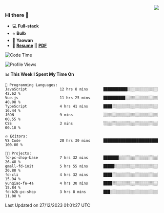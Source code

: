 <img align="right" src="https://github-readme-stats.vercel.app/api?username=LolipopJ&show_icons=true&count_private=true&hide_title=true&include_all_commits=true&theme=vue">

### Hi there 👋

- :computer: **Full-stack**
- :star: **Bulb**
- :pill: **Yaowan**
- :milky_way: [**Resume**](https://lolipopj.github.io/resume/) || [**PDF**](https://cdn.jsdelivr.net/gh/lolipopj/resume/export/resume-en.pdf)

<!--START_SECTION:waka-->
![Code Time](http://img.shields.io/badge/Code%20Time-1%2C868%20hrs%208%20mins-blue)

![Profile Views](http://img.shields.io/badge/Profile%20Views-0-blue)

📊 **This Week I Spent My Time On** 

```text
💬 Programming Languages: 
JavaScript               12 hrs 8 mins       ███████████░░░░░░░░░░░░░░   42.62 % 
Vue.js                   11 hrs 25 mins      ██████████░░░░░░░░░░░░░░░   40.08 % 
TypeScript               4 hrs 41 mins       ████░░░░░░░░░░░░░░░░░░░░░   16.44 % 
JSON                     9 mins              ░░░░░░░░░░░░░░░░░░░░░░░░░   00.55 % 
CSS                      3 mins              ░░░░░░░░░░░░░░░░░░░░░░░░░   00.18 % 

🔥 Editors: 
VS Code                  28 hrs 30 mins      █████████████████████████   100.00 % 

🐱‍💻 Projects: 
fd-pc-shop-base          7 hrs 32 mins       ███████░░░░░░░░░░░░░░░░░░   26.48 % 
gmall-fd-init            5 hrs 55 mins       █████░░░░░░░░░░░░░░░░░░░░   20.80 % 
fd-cli                   4 hrs 32 mins       ████░░░░░░░░░░░░░░░░░░░░░   15.94 % 
yunqiao-fe-4a            4 hrs 30 mins       ████░░░░░░░░░░░░░░░░░░░░░   15.84 % 
fd-b2b-pc-shop           3 hrs 8 mins        ███░░░░░░░░░░░░░░░░░░░░░░   11.00 % 
```


 Last Updated on 27/12/2023 01:01:27 UTC
<!--END_SECTION:waka-->
